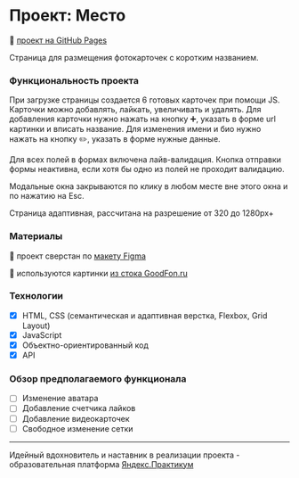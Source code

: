 # Проект: Место

:link: [проект на GitHub Pages](https://uralyanka.github.io/mesto/)

Cтраница для размещения фотокарточек с коротким названием.

### Функциональность проекта

При загрузке страницы создается 6 готовых карточек при помощи JS.
Карточки можно добавлять, лайкать, увеличивать и удалять.
Для добавления карточки нужно нажать на кнопку :heavy_plus_sign:, указать в форме url картинки и вписать название.
Для изменения имени и био нужно нажать на кнопку :pencil2:, указать в форме нужные данные.

Для всех полей в формах включена лайв-валидация. 
Кнопка отправки формы неактивна, если хотя бы одно из полей не проходит валидацию.

Модальные окна закрываются по клику в любом месте вне этого окна и по нажатию на Esc.

Страница адаптивная, рассчитана на разрешение от 320 до 1280px+

### Материалы

:link: проект сверстан по [макету Figma](https://www.figma.com/file/2cn9N9jSkmxD84oJik7xL7/JavaScript.-Sprint-4?node-id=0%3A1)

:link: используются картинки [из стока GoodFon.ru](https://www.goodfon.ru/)

### Технологии

- [x] HTML, CSS (cемантическая и адаптивная верстка, Flexbox, Grid Layout)
- [x] JavaScript
- [x] Объектно-ориентированный код
- [x] API

### Обзор предполагаемого функционала
- [ ] Изменение аватара
- [ ] Добавление счетчика лайков
- [ ] Добавление видеокарточек
- [ ] Свободное изменение сетки

---
Идейный вдохновитель и наставник в реализации проекта - образовательная платформа [Яндекс.Практикум](https://practicum.yandex.ru/)

